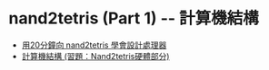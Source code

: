# nand2tetris (Part 1) -- 計算機結構

* [用20分鐘向 nand2tetris 學會設計處理器](https://www.slideshare.net/ccckmit/20-nand2tetris)
* [計算機結構 (習題：Nand2tetris硬體部分)](https://www.slideshare.net/ccckmit/nand2tetris-79925285)